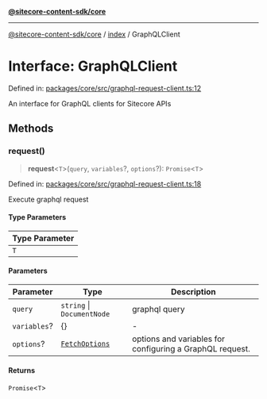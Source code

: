 [**@sitecore-content-sdk/core**](../../README.md)

***

[@sitecore-content-sdk/core](../../README.md) / [index](../README.md) / GraphQLClient

# Interface: GraphQLClient

Defined in: [packages/core/src/graphql-request-client.ts:12](https://github.com/Sitecore/content-sdk/blob/d66d73920955c32f18807cacf98f4ede97be14bd/packages/core/src/graphql-request-client.ts#L12)

An interface for GraphQL clients for Sitecore APIs

## Methods

### request()

> **request**\<`T`\>(`query`, `variables`?, `options`?): `Promise`\<`T`\>

Defined in: [packages/core/src/graphql-request-client.ts:18](https://github.com/Sitecore/content-sdk/blob/d66d73920955c32f18807cacf98f4ede97be14bd/packages/core/src/graphql-request-client.ts#L18)

Execute graphql request

#### Type Parameters

| Type Parameter |
| ------ |
| `T` |

#### Parameters

| Parameter | Type | Description |
| ------ | ------ | ------ |
| `query` | `string` \| `DocumentNode` | graphql query |
| `variables`? | \{\} | - |
| `options`? | [`FetchOptions`](../../client/type-aliases/FetchOptions.md) | options and variables for configuring a GraphQL request. |

#### Returns

`Promise`\<`T`\>
